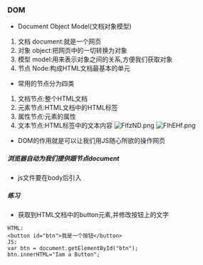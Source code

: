 ### DOM
- Document Object Model(文档对象模型)
1. 文档 document:就是一个网页
2. 对象 object:把网页中的一切转换为对象
3. 模型 model:用来表示对象之间的关系,方便我们获取对象
4. 节点 Node:构成HTML文档最基本的单元
- 常用的节点分为四类
1. 文档节点:整个HTML文档
2. 元素节点:HTML文档中的HTML标签
3. 属性节点:元素的属性
4. 文本节点:HTML标签中的文本内容
![FlfzND.png](https://s1.ax1x.com/2018/12/05/FlfzND.png)
![FlhEHf.png](https://s1.ax1x.com/2018/12/05/FlhEHf.png)
- DOM的作用就是可以让我们用JS随心所欲的操作网页
##### 浏览器自动为我们提供跟节点document
- js文件要在body后引入
##### 练习
- 获取到HTML文档中的button元素,并修改按钮上的文字
```
HTML:
<button id="btn">我是一个按钮</button>
JS:
var btn = document.getElementById("btn");
btn.innerHTML="Iam a Button";
```